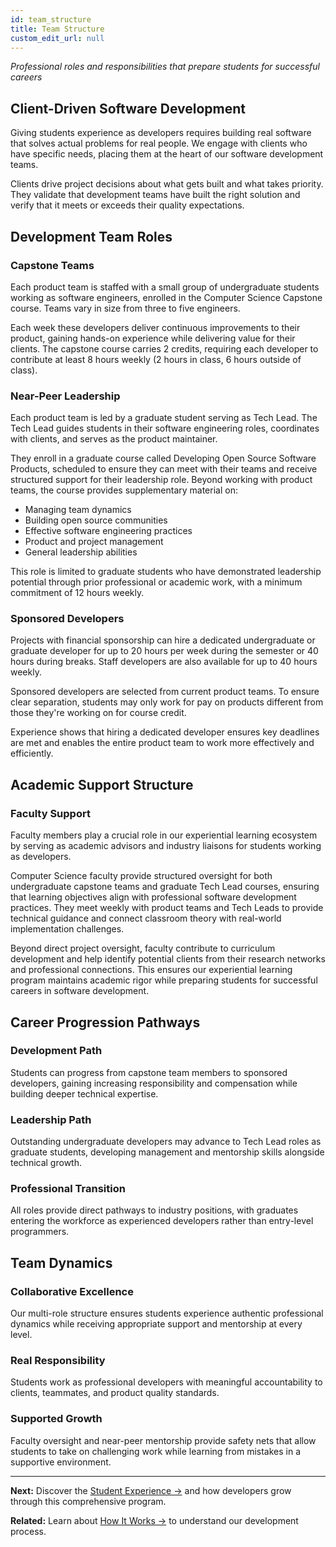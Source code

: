 ```yaml
---
id: team_structure
title: Team Structure
custom_edit_url: null
---
```


*Professional roles and responsibilities that prepare students for successful careers*

## Client-Driven Software Development

Giving students experience as developers requires building real software that solves actual problems for real people. We engage with clients who have specific needs, placing them at the heart of our software development teams. 

Clients drive project decisions about what gets built and what takes priority. They validate that development teams have built the right solution and verify that it meets or exceeds their quality expectations.

<!-- ![active engagement between clients and student teams]() -->

## Development Team Roles

### Capstone Teams

Each product team is staffed with a small group of undergraduate students working as software engineers, enrolled in the Computer Science Capstone course. Teams vary in size from three to five engineers. 

Each week these developers deliver continuous improvements to their product, gaining hands-on experience while delivering value for their clients. The capstone course carries 2 credits, requiring each developer to contribute at least 8 hours weekly (2 hours in class, 6 hours outside of class).

<!-- ![collaborative team development environment]() -->

### Near-Peer Leadership

Each product team is led by a graduate student serving as Tech Lead. The Tech Lead guides students in their software engineering roles, coordinates with clients, and serves as the product maintainer. 

They enroll in a graduate course called Developing Open Source Software Products, scheduled to ensure they can meet with their teams and receive structured support for their leadership role. Beyond working with product teams, the course provides supplementary material on:

- Managing team dynamics
- Building open source communities  
- Effective software engineering practices
- Product and project management
- General leadership abilities

This role is limited to graduate students who have demonstrated leadership potential through prior professional or academic work, with a minimum commitment of 12 hours weekly.

<!-- ![Tech Lead mentoring session]() -->

### Sponsored Developers

Projects with financial sponsorship can hire a dedicated undergraduate or graduate developer for up to 20 hours per week during the semester or 40 hours during breaks. Staff developers are also available for up to 40 hours weekly. 

Sponsored developers are selected from current product teams. To ensure clear separation, students may only work for pay on products different from those they're working on for course credit. 

Experience shows that hiring a dedicated developer ensures key deadlines are met and enables the entire product team to work more effectively and efficiently.

<!-- ![Focused on development work]() -->

## Academic Support Structure

### Faculty Support

Faculty members play a crucial role in our experiential learning ecosystem by serving as academic advisors and industry liaisons for students working as developers. 

Computer Science faculty provide structured oversight for both undergraduate capstone teams and graduate Tech Lead courses, ensuring that learning objectives align with professional software development practices. They meet weekly with product teams and Tech Leads to provide technical guidance and connect classroom theory with real-world implementation challenges.

Beyond direct project oversight, faculty contribute to curriculum development and help identify potential clients from their research networks and professional connections. This ensures our experiential learning program maintains academic rigor while preparing students for successful careers in software development.

<!-- ![Academic guidance and support]() -->

## Career Progression Pathways

### Development Path
Students can progress from capstone team members to sponsored developers, gaining increasing responsibility and compensation while building deeper technical expertise.

### Leadership Path  
Outstanding undergraduate developers may advance to Tech Lead roles as graduate students, developing management and mentorship skills alongside technical growth.

### Professional Transition
All roles provide direct pathways to industry positions, with graduates entering the workforce as experienced developers rather than entry-level programmers.

<!-- ![alumni success stories]() -->

## Team Dynamics

### Collaborative Excellence
Our multi-role structure ensures students experience authentic professional dynamics while receiving appropriate support and mentorship at every level.

### Real Responsibility
Students work as professional developers with meaningful accountability to clients, teammates, and product quality standards.

### Supported Growth
Faculty oversight and near-peer mentorship provide safety nets that allow students to take on challenging work while learning from mistakes in a supportive environment.

<!-- ![Successful project delivery]() -->

---

**Next:** Discover the [Student Experience →](student-experience.md) and how developers grow through this comprehensive program.

**Related:** Learn about [How It Works →](how-it-works.md) to understand our development process.